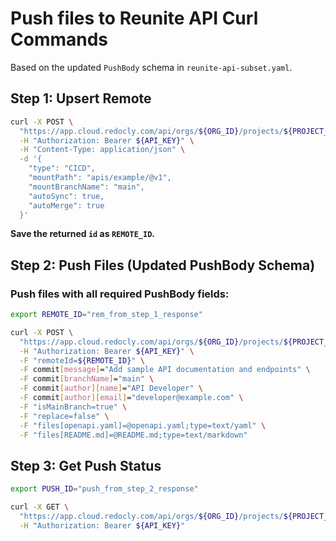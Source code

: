 # Push files to Reunite API Curl Commands

Based on the updated `PushBody` schema in `reunite-api-subset.yaml`.


## Step 1: Upsert Remote

```bash
curl -X POST \
  "https://app.cloud.redocly.com/api/orgs/${ORG_ID}/projects/${PROJECT_ID}/remotes" \
  -H "Authorization: Bearer ${API_KEY}" \
  -H "Content-Type: application/json" \
  -d '{
    "type": "CICD",
    "mountPath": "apis/example/@v1",
    "mountBranchName": "main",
    "autoSync": true,
    "autoMerge": true
  }'
```

**Save the returned `id` as `REMOTE_ID`.**

## Step 2: Push Files (Updated PushBody Schema)

### Push files with all required PushBody fields:

```bash
export REMOTE_ID="rem_from_step_1_response"

curl -X POST \
  "https://app.cloud.redocly.com/api/orgs/${ORG_ID}/projects/${PROJECT_ID}/pushes" \
  -H "Authorization: Bearer ${API_KEY}" \
  -F "remoteId=${REMOTE_ID}" \
  -F commit[message]="Add sample API documentation and endpoints" \
  -F commit[branchName]="main" \
  -F commit[author][name]="API Developer" \
  -F commit[author][email]="developer@example.com" \
  -F "isMainBranch=true" \
  -F "replace=false" \
  -F "files[openapi.yaml]=@openapi.yaml;type=text/yaml" \
  -F "files[README.md]=@README.md;type=text/markdown"
```

## Step 3: Get Push Status

```bash
export PUSH_ID="push_from_step_2_response"

curl -X GET \
  "https://app.cloud.redocly.com/api/orgs/${ORG_ID}/projects/${PROJECT_ID}/pushes/${PUSH_ID}" \
  -H "Authorization: Bearer ${API_KEY}"
```
